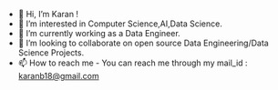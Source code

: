 - 👋 Hi, I’m Karan !
- 👀 I’m interested in Computer Science,AI,Data Science.
- 🌱 I’m currently working as a Data Engineer.
- 💞️ I’m looking to collaborate on open source Data Engineering/Data Science Projects.
- 📫 How to reach me - You can reach me through my mail_id : karanb18@gmail.com

<!---
karanb23/karanb23 is a ✨ special ✨ repository because its `README.md` (this file) appears on your GitHub profile.
You can click the Preview link to take a look at your changes.
--->

